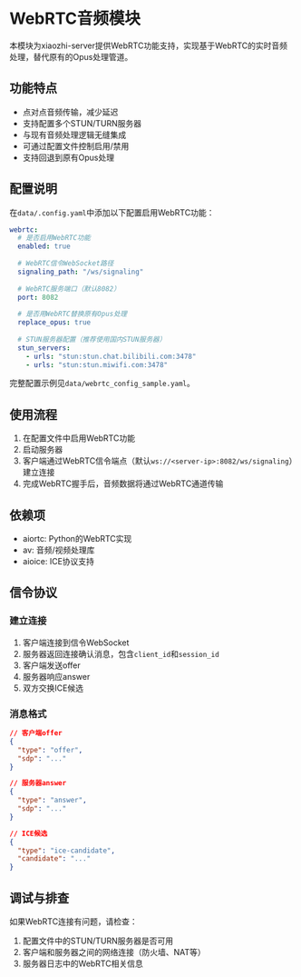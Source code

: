 # WebRTC音频模块

本模块为xiaozhi-server提供WebRTC功能支持，实现基于WebRTC的实时音频处理，替代原有的Opus处理管道。

## 功能特点

- 点对点音频传输，减少延迟
- 支持配置多个STUN/TURN服务器
- 与现有音频处理逻辑无缝集成
- 可通过配置文件控制启用/禁用
- 支持回退到原有Opus处理

## 配置说明

在`data/.config.yaml`中添加以下配置启用WebRTC功能：

```yaml
webrtc:
  # 是否启用WebRTC功能
  enabled: true
  
  # WebRTC信令WebSocket路径
  signaling_path: "/ws/signaling"
  
  # WebRTC服务端口（默认8082）
  port: 8082
  
  # 是否用WebRTC替换原有Opus处理
  replace_opus: true
  
  # STUN服务器配置（推荐使用国内STUN服务器）
  stun_servers:
    - urls: "stun:stun.chat.bilibili.com:3478"
    - urls: "stun:stun.miwifi.com:3478"
```

完整配置示例见`data/webrtc_config_sample.yaml`。

## 使用流程

1. 在配置文件中启用WebRTC功能
2. 启动服务器
3. 客户端通过WebRTC信令端点（默认`ws://<server-ip>:8082/ws/signaling`）建立连接
4. 完成WebRTC握手后，音频数据将通过WebRTC通道传输

## 依赖项

- aiortc: Python的WebRTC实现
- av: 音频/视频处理库
- aioice: ICE协议支持

## 信令协议

### 建立连接

1. 客户端连接到信令WebSocket
2. 服务器返回连接确认消息，包含`client_id`和`session_id`
3. 客户端发送offer
4. 服务器响应answer
5. 双方交换ICE候选

### 消息格式

```json
// 客户端offer
{
  "type": "offer",
  "sdp": "..."
}

// 服务器answer
{
  "type": "answer",
  "sdp": "..."
}

// ICE候选
{
  "type": "ice-candidate",
  "candidate": "..."
}
```

## 调试与排查

如果WebRTC连接有问题，请检查：

1. 配置文件中的STUN/TURN服务器是否可用
2. 客户端和服务器之间的网络连接（防火墙、NAT等）
3. 服务器日志中的WebRTC相关信息
